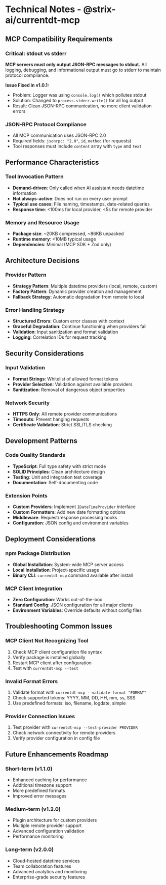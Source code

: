 # Technical Notes - @strix-ai/currentdt-mcp

## MCP Compatibility Requirements

### Critical: stdout vs stderr
**MCP servers must only output JSON-RPC messages to stdout.** All logging, debugging, and informational output must go to stderr to maintain protocol compliance.

**Issue Fixed in v1.0.1:**
- Problem: Logger was using `console.log()` which pollutes stdout
- Solution: Changed to `process.stderr.write()` for all log output
- Result: Clean JSON-RPC communication, no more client validation errors

### JSON-RPC Protocol Compliance
- All MCP communication uses JSON-RPC 2.0
- Required fields: `jsonrpc: "2.0"`, `id`, `method` (for requests)
- Tool responses must include `content` array with `type` and `text`

## Performance Characteristics

### Tool Invocation Pattern
- **Demand-driven**: Only called when AI assistant needs datetime information
- **Not always-active**: Does not run on every user prompt
- **Typical use cases**: File naming, timestamps, date-related queries
- **Response time**: <100ms for local provider, <5s for remote provider

### Memory and Resource Usage
- **Package size**: ~20KB compressed, ~86KB unpacked
- **Runtime memory**: <10MB typical usage
- **Dependencies**: Minimal (MCP SDK + Zod only)

## Architecture Decisions

### Provider Pattern
- **Strategy Pattern**: Multiple datetime providers (local, remote, custom)
- **Factory Pattern**: Dynamic provider creation and management
- **Fallback Strategy**: Automatic degradation from remote to local

### Error Handling Strategy
- **Structured Errors**: Custom error classes with context
- **Graceful Degradation**: Continue functioning when providers fail
- **Validation**: Input sanitization and format validation
- **Logging**: Correlation IDs for request tracking

## Security Considerations

### Input Validation
- **Format Strings**: Whitelist of allowed format tokens
- **Provider Selection**: Validation against available providers
- **Sanitization**: Removal of dangerous object properties

### Network Security
- **HTTPS Only**: All remote provider communications
- **Timeouts**: Prevent hanging requests
- **Certificate Validation**: Strict SSL/TLS checking

## Development Patterns

### Code Quality Standards
- **TypeScript**: Full type safety with strict mode
- **SOLID Principles**: Clean architecture design
- **Testing**: Unit and integration test coverage
- **Documentation**: Self-documenting code

### Extension Points
- **Custom Providers**: Implement `IDateTimeProvider` interface
- **Custom Formatters**: Add new date formatting options
- **Middleware**: Request/response processing hooks
- **Configuration**: JSON config and environment variables

## Deployment Considerations

### npm Package Distribution
- **Global Installation**: System-wide MCP server access
- **Local Installation**: Project-specific usage
- **Binary CLI**: `currentdt-mcp` command available after install

### MCP Client Integration
- **Zero Configuration**: Works out-of-the-box
- **Standard Config**: JSON configuration for all major clients
- **Environment Variables**: Override defaults without config files

## Troubleshooting Common Issues

### MCP Client Not Recognizing Tool
1. Check MCP client configuration file syntax
2. Verify package is installed globally
3. Restart MCP client after configuration
4. Test with `currentdt-mcp --test`

### Invalid Format Errors
1. Validate format with `currentdt-mcp --validate-format "FORMAT"`
2. Check supported tokens: YYYY, MM, DD, HH, mm, ss, SSS
3. Use predefined formats: iso, filename, logdate, simple

### Provider Connection Issues
1. Test provider with `currentdt-mcp --test-provider PROVIDER`
2. Check network connectivity for remote providers
3. Verify provider configuration in config file

## Future Enhancements Roadmap

### Short-term (v1.1.0)
- Enhanced caching for performance
- Additional timezone support
- More predefined formats
- Improved error messages

### Medium-term (v1.2.0)
- Plugin architecture for custom providers
- Multiple remote provider support
- Advanced configuration validation
- Performance monitoring

### Long-term (v2.0.0)
- Cloud-hosted datetime services
- Team collaboration features
- Advanced analytics and monitoring
- Enterprise-grade security features